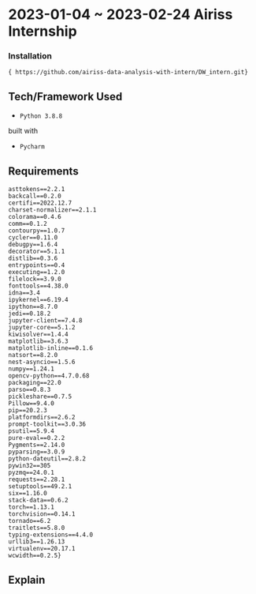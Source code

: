 # 2023-01-04 ~ 2023-02-24 Airiss Internship

 ### Installation
<pre><code>{ https://github.com/airiss-data-analysis-with-intern/DW_intern.git}</code></pre>
 
 
## Tech/Framework Used
* <pre><code>Python 3.8.8</code></pre>

built with
* <pre><code>Pycharm</code></pre>


## Requirements
<pre><code>asttokens==2.2.1
backcall==0.2.0
certifi==2022.12.7
charset-normalizer==2.1.1
colorama==0.4.6
comm==0.1.2
contourpy==1.0.7
cycler==0.11.0
debugpy==1.6.4
decorator==5.1.1
distlib==0.3.6
entrypoints==0.4
executing==1.2.0
filelock==3.9.0
fonttools==4.38.0
idna==3.4
ipykernel==6.19.4
ipython==8.7.0
jedi==0.18.2
jupyter-client==7.4.8
jupyter-core==5.1.2
kiwisolver==1.4.4
matplotlib==3.6.3
matplotlib-inline==0.1.6
natsort==8.2.0
nest-asyncio==1.5.6
numpy==1.24.1
opencv-python==4.7.0.68
packaging==22.0
parso==0.8.3
pickleshare==0.7.5
Pillow==9.4.0
pip==20.2.3
platformdirs==2.6.2
prompt-toolkit==3.0.36
psutil==5.9.4
pure-eval==0.2.2
Pygments==2.14.0
pyparsing==3.0.9
python-dateutil==2.8.2
pywin32==305
pyzmq==24.0.1
requests==2.28.1
setuptools==49.2.1
six==1.16.0
stack-data==0.6.2
torch==1.13.1
torchvision==0.14.1
tornado==6.2
traitlets==5.8.0
typing-extensions==4.4.0
urllib3==1.26.13
virtualenv==20.17.1
wcwidth==0.2.5}</code></pre>

## Explain
